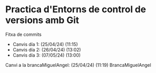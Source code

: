 # Practica d'Entorns de control de versions amb Git

Fitxa de commits

 
- Canvis día 1: (25/04/24) (11:15)
- Canvis día 2: (26/04/24) (13:02)
- Canvis día 3: (07/05/24) (13:00)

Canvi a la brancaMiguelAngel: (25/04/24) (11:19)
 BrancaMiguelAngel
